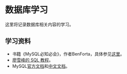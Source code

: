 # 数据库学习

这里将记录数据库相关内容的学习。

## 学习资料

- 书籍《MySQL必知必会》，作者BenForta，具体参见[这里](https://baike.baidu.com/item/MySQL%E5%BF%85%E7%9F%A5%E5%BF%85%E4%BC%9A/6819509)。
- [廖雪峰的 SQL 教程](https://liaoxuefeng.com/books/sql/introduction/index.html)。
- MySQL[官方文档](https://dev.mysql.com/doc/)和[中文文档](https://www.mysqlzh.com/)。
